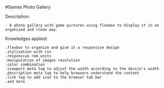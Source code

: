 #Games Photo Gallery

Description:

    - A photo gallery with game pictures using flexbox to display it in an organized and clean way.

Knowledges applied:

    .flexbox to organize and give it a responsive design
    .stylization with css
    .responsive rem units
    .manipulation of images resolution
    .color combination
    .viewport meta tag to adjust the width according to the device's width
    .description meta tag to help browsers understand the content
    .link tag to add icon to the browser tab bar
    .and more    
